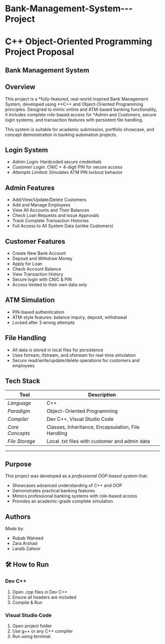 # Bank-Management-System---Project
 #  C++ Object-Oriented Programming Project Proposal  
##  Bank Management System

## Overview

This project is a *fully-featured, real-world inspired Bank Management System, developed using **C++ and Object-Oriented Programming principles. Designed to mimic online and ATM-based banking functionality, it includes complete role-based access for **Admin* and *Customers*, secure login systems, and transaction features with persistent file handling.  

This system is suitable for academic submission, portfolio showcase, and concept demonstration in banking automation projects.

##  Login System

- *Admin Login:* Hardcoded secure credentials
- *Customer Login:* CNIC + 4-digit PIN for secure access
- *Attempts Limited:* Simulates ATM PIN lockout behavior

##  Admin Features

- Add/View/Update/Delete Customers
- Add and Manage Employees
- View All Accounts and Their Balances
- Check Loan Requests and Issue Approvals
- Track Complete Transaction Histories
- Full Access to All System Data (unlike Customers)

##  Customer Features

- Create New Bank Account
- Deposit and Withdraw Money
- Apply for Loan
- Check Account Balance
- View Transaction History
- Secure login with CNIC & PIN
- Access limited to their own data only

##  ATM Simulation

- PIN-based authentication
- ATM-style features: balance inquiry, deposit, withdrawal
- Locked after 3 wrong attempts

##  File Handling

- All data is stored in local files for persistence
- Uses fstream, ifstream, and ofstream for real-time simulation
- Secure read/write/update/delete operations for customers and employees

##  Tech Stack

| Tool | Description |
|------|-------------|
| *Language* | C++ |
| *Paradigm* | Object-Oriented Programming |
| *Compiler* | Dev C++, Visual Studio Code |
| *Core Concepts* | Classes, Inheritance, Encapsulation, File Handling |
| *File Storage* | Local .txt files with customer and admin data |
---
##  Purpose

This project was developed as a *professional OOP-based system* that:
- Showcases advanced understanding of C++ and OOP
- Demonstrates practical banking features
- Mimics professional banking systems with role-based access
- Provides an academic-grade complete simulation

##  Authors

*Made by:*
- Rubab Waheed  
- Zara Arshad  
- Laraib Zahoor  

## 🛠 How to Run

###  Dev C++
1. Open .cpp files in Dev C++
2. Ensure all headers are included
3. Compile & Run

###  Visual Studio Code
1. Open project folder
2. Use g++ or any C++ compiler
3. Run using terminal:
